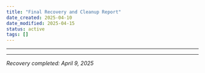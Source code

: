 ```yaml
---
title: "Final Recovery and Cleanup Report"
date_created: 2025-04-10
date_modified: 2025-04-15
status: active
tags: []
---
```


---

---


*Recovery completed: April 9, 2025*
